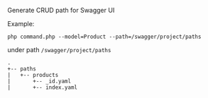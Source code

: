 Generate CRUD path for Swagger UI

Example:

`php command.php --model=Product --path=/swagger/project/paths`

under path `/swagger/project/paths`

```
.
+-- paths
|   +-- products
|       +-- _id.yaml
|       +-- index.yaml
```
